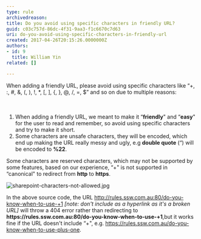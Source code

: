 ```yaml
---
type: rule
archivedreason: 
title: Do you avoid using specific characters in friendly URL?
guid: c03c757d-86dc-4f31-9aa3-f1c6670c7d63
uri: do-you-avoid-using-specific-characters-in-friendly-url
created: 2017-04-26T20:15:26.0000000Z
authors:
- id: 9
  title: William Yin
related: []

---
```



When adding a friendly URL, please avoid using specific characters like “+, &#58;, #, &amp;, (, ), !, *, [, ], &#123;, &#125;, @, /, =, $” and so on due to multiple reasons&#58;<br>
<br><excerpt class='endintro'></excerpt><br>
<ol><li>When adding a friendly URL, we meant to make it “<strong>friendly</strong>&quot; and “<strong>easy</strong>&quot; for the user to read and remember, so avoid using specific characters and try to make it short.</li><li>Some characters are unsafe characters, they will be encoded, which end up making the URL really messy and ugly, e.g 
      <strong>double quote</strong> (“) will be encoded to 
      <strong>%22</strong>.</li></ol><p>Some characters are reserved characters, which may not be supported by some features, based on our experience, “+&quot; is not supported in “canonical&quot; to redirect from 
   <b>http</b><strong></strong> to 
   <b>https</b>.​​<br></p><dl class="image"><dt><img src="/PublishingImages/sharepoint-characters-not-allowed.jpg" alt="sharepoint-characters-not-allowed.jpg" /></dt></dl><p>In the above source code, the URL 
   <a href="/do-you-know-when-to-use-+1">http&#58;//rules.ssw.com.au&#58;80/do-you-know-when-to-use-+1</a> 
   <em>[note&#58; don't include as a hyperlink as it's a broken URL]</em> will throw a 404 error rather than redirecting to 
   <b>https&#58;//rules.ssw.com.au&#58;80/do-you-know-when-to-use-+1</b>,but it works fine if the URL doesn't include “+&quot;, e.g. 
   <a href="/_layouts/15/FIXUPREDIRECT.ASPX?WebId=3dfc0e07-e23a-4cbb-aac2-e778b71166a2&amp;TermSetId=07da3ddf-0924-4cd2-a6d4-a4809ae20160&amp;TermId=d1f2a285-1ca6-45d6-8142-30bccb09c528">https&#58;//rules.ssw.com.au/do-you-know-when-to-use-plus-one</a>.</p>


